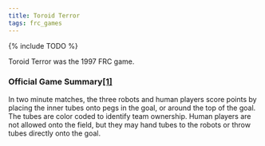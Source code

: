 ```yaml
---
title: Toroid Terror
tags: frc_games
---
```

{% include TODO %}

Toroid Terror was the 1997 FRC game.

### Official Game Summary[[1]](https://web.archive.org/web/20150316194933/http://www3.usfirst.org/sites/default/files/uploadedFiles/Who/FIRST_History/FRC_Game_Summaries_Photos.pdf "https://web.archive.org/web/20150316194933/http://www3.usfirst.org/sites/default/files/uploadedFiles/Who/FIRST_History/FRC_Game_Summaries_Photos.pdf")
In two minute matches, the three robots and human players score points by placing the inner tubes onto pegs in the goal, or around the top of the goal. The tubes are color coded to identify team ownership. Human players are not allowed onto the field, but they may hand tubes to the robots or throw tubes directly onto the goal.
